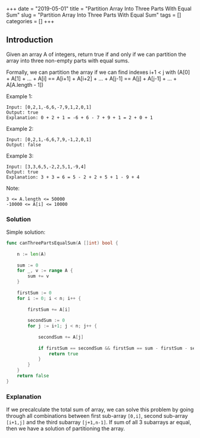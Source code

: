 +++
date = "2019-05-01"
title = "Partition Array Into Three Parts With Equal Sum"
slug = "Partition Array Into Three Parts With Equal Sum"
tags = []
categories = []
+++

## Introduction

Given an array A of integers, return true if and only if we can partition the array into three non-empty parts with equal sums.

Formally, we can partition the array if we can find indexes i+1 < j with (A[0] + A[1] + ... + A[i] == A[i+1] + A[i+2] + ... + A[j-1] == A[j] + A[j-1] + ... + A[A.length - 1])

 

Example 1:
```
Input: [0,2,1,-6,6,-7,9,1,2,0,1]
Output: true
Explanation: 0 + 2 + 1 = -6 + 6 - 7 + 9 + 1 = 2 + 0 + 1
```

Example 2:
```
Input: [0,2,1,-6,6,7,9,-1,2,0,1]
Output: false
```

Example 3:
```
Input: [3,3,6,5,-2,2,5,1,-9,4]
Output: true
Explanation: 3 + 3 = 6 = 5 - 2 + 2 + 5 + 1 - 9 + 4
```

Note:
```
3 <= A.length <= 50000
-10000 <= A[i] <= 10000
```

### Solution

Simple solution:
``` go
func canThreePartsEqualSum(A []int) bool {
    
    n := len(A)
    
    sum := 0
    for _, v := range A {
        sum += v
    }
    
    firstSum := 0
    for i := 0; i < n; i++ {
        
        firstSum += A[i]
        
        secondSum := 0
        for j := i+1; j < n; j++ {
            
            secondSum += A[j]
            
            if firstSum == secondSum && firstSum == sum - firstSum - secondSum {
                return true
            }
        }
    }
    return false
}
```

### Explanation

If we precalculate the total sum of array, we can solve this problem by going through all combinations between first sub-array `[0,i]`, second sub-array `[i+1,j]` and the third subarray `[j+1,n-1]`.
If sum of all 3 subarrays ar equal, then we have a solution of partitioning the array.

